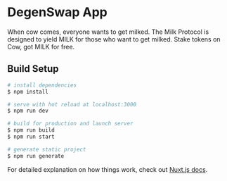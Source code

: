 # DegenSwap App

When cow comes, everyone wants to get milked. The Milk Protocol is designed to yield MILK for those who want to get milked. Stake tokens on Cow, got MILK for free.


## Build Setup

```bash
# install dependencies
$ npm install

# serve with hot reload at localhost:3000
$ npm run dev

# build for production and launch server
$ npm run build
$ npm run start

# generate static project
$ npm run generate
```

For detailed explanation on how things work, check out [Nuxt.js docs](https://nuxtjs.org).
